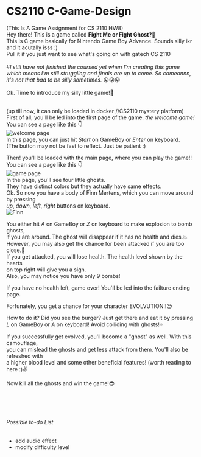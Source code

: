 # CS2110 C-Game-Design
(This Is A Game Assignment for CS 2110 HW8)<br />
Hey there! This is a game called **Fight Me or Fight Ghost?:ghost:** <br />
This is C game basically for Nintendo Game Boy Advance.
Sounds silly ikr and it acutally isss :)<br />
Pull it if you just want to see what's going on with gatech CS 2110   <br /><br />
#*I still have not finished the coursed yet when I'm creating this game   <br />
   which means I'm still struggling and finals are up to come. So comeonnn,  <br />
   it's not that bad to be silly sometimes.* :stuck_out_tongue::stuck_out_tongue::stuck_out_tongue:  <br /><br />
Ok. Time to introduce my silly little game!:raised_hands:<br />
<br />

 (up till now, it can only be loaded in docker //CS2110 mystery platform)<br />
First of all, you'll be led into the first page of the game. *the welcome game!*<br />
You can see a page like this :point_down:<br />
![welcome page](https://github.com/stellazhu334/CS2110GameDesign/blob/master/Screen%20Shot%202020-04-03%20at%2010.39.04%20PM.png)<br />
In this page, you can just hit *Start* on GameBoy or *Enter* on keyboard.<br />
(The button may not be fast to reflect. Just be patient :)<br />

Then! you'll be loaded with the main page, where you can play the game!!<br />
You can see a page like this :point_down:<br />
![game page](https://github.com/stellazhu334/CS2110GameDesign/blob/master/Screen%20Shot%202020-04-03%20at%2010.42.27%20PM.png)<br />
In the page, you'll see four little ghosts.<br />
They have distinct colors but they actually have same effects.<br />
Ok. So now you have a body of Finn Mertens, which you can move around by pressing<br />
*up*, *down*, *left*, *right* buttons on keyboard.<br />
![Finn](https://upload.wikimedia.org/wikipedia/en/e/e5/FinnAdventureTime.png)<br />

You either hit *A* on GameBoy or *Z* on keyboard to make explosion to bomb ghosts,<br />
if you are around. The ghost will disappear if it has no health and dies.:boom:<br />
However, you may also get the chance for been attacked if you are too close.:shit:<br />
If you get attacked, you will lose health. The health level shown by the hearts<br />
on top right will give you a sign.<br />
Also, you may notice you have only 9 bombs!<br />

If you have no health left, game over! You'll be led into the failture ending page.<br />

Forfunately, you get a chance for your character EVOLVUTION!!:heart_eyes:<br />

How to do it? Did you see the burger? Just get there and eat it by pressing<br />
*L* on GameBoy or *A* on keyboard! Avoid colliding with ghosts!:sweat_drops:<br />

If you successfully get evolved, you'll become a "ghost" as well. With this camouflage,<br />
you can mislead the ghosts and get less attack from them. You'll also be refreshed with<br />
a higher blood level and some other beneficial features! (worth reading to here :):v:<br />

Now kill all the ghosts and win the game!:sunglasses:<br />

<br /><br /><br />
###### Possible to-do List
- add audio effect
- modify difficulty level
